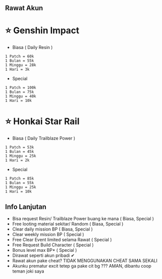 ## Rawat Akun
# ⭐ Genshin Impact
- Biasa ( Daily Resin )
```
1 Patch = 60k
1 Bulan = 55k
1 Minggu = 28k
1 Hari = 3k
```
- Special
```
1 Patch = 100k
1 Bulan = 75k
1 Minggu = 40k
1 Hari = 10k
```

# ⭐ Honkai Star Rail
- Biasa ( Daily Trailblaze Power )
```
1 Patch = 53k
1 Bulan = 45k
1 Minggu = 25k
1 Hari = 2k
```
- Special
```
1 Patch = 85k
1 Bulan = 55k
1 Minggu = 25k
1 Hari = 10k
```
## Info Lanjutan
- Bisa request Resin/ Trailblaze Power buang ke mana ( Biasa, Special )
- Free looting material sekitar/ Random ( Biasa, Special )
- Clear daily mission BP ( Biasa, Special )
- Clear weekly mission BP ( Special )
- Free Clear Event limited selama Rawat ( Special )
- Free Request Build Character ( Special )
- Bonus level max BP* ( Special )
- Dirawat seperti akun pribadi ✔
- Rawat akun pake cheat? TIDAK MENGGUNAKAN CHEAT SAMA SEKALI
- Akunku prematur excit tetep ga pake cit bg ??? AMAN, dibantu coop teman joki saya
